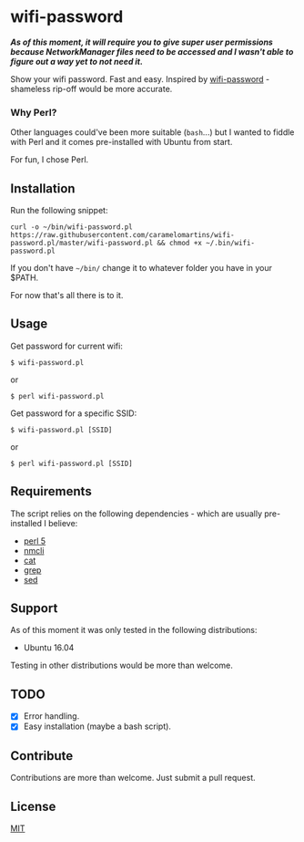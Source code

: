 # wifi-password

**_As of this moment, it will require you to give super user permissions because NetworkManager files need to be accessed and I wasn't able to figure out a way yet to not need it._**

Show your wifi password. Fast and easy. Inspired by [wifi-password](https://github.com/rauchg/wifi-password) - shameless rip-off would be more accurate.

### Why Perl?
Other languages could've been more suitable (`bash`...) but I wanted to fiddle with Perl and it comes pre-installed with Ubuntu from start.

For fun, I chose Perl.

## Installation

Run the following snippet:

```shell
curl -o ~/bin/wifi-password.pl https://raw.githubusercontent.com/caramelomartins/wifi-password.pl/master/wifi-password.pl && chmod +x ~/.bin/wifi-password.pl
```

If you don't have `~/bin/` change it to whatever folder you have in your $PATH.

For now that's all there is to it.

## Usage

Get password for current wifi:

```shell
$ wifi-password.pl
```

or

```shell
$ perl wifi-password.pl
```

Get password for a specific SSID:

```shell
$ wifi-password.pl [SSID]
```
or

```shell
$ perl wifi-password.pl [SSID]
```

## Requirements

The script relies on the following dependencies - which are usually pre-installed I believe:

- [perl 5](https://www.perl.org/)
- [nmcli](http://linux.die.net/man/1/nmcli)
- [cat](http://linux.die.net/man/1/cat)
- [grep](http://linux.die.net/man/1/grep)
- [sed](http://linux.die.net/man/1/sed)

## Support

As of this moment it was only tested in the following distributions:
- Ubuntu 16.04

Testing in other distributions would be more than welcome.

## TODO

- [x] Error handling.
- [x] Easy installation (maybe a bash script).

## Contribute
Contributions are more than welcome. Just submit a pull request.

## License
[MIT](https://opensource.org/licenses/MIT)
